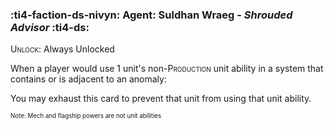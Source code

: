 ### :ti4-faction-ds-nivyn: **Agent**: Suldhan Wraeg - _Shrouded Advisor_ :ti4-ds:

<span style="font-variant:small-caps;">Unlock</span>: Always Unlocked

When a player would use 1 unit's non-<span style="font-variant:small-caps;">Production</span> unit ability in a system that contains or is adjacent to an anomaly:

You may exhaust this card to prevent that unit from using that unit ability.

<sup><sub>Note: Mech and flagship powers are not unit abilities</sub></sup>
